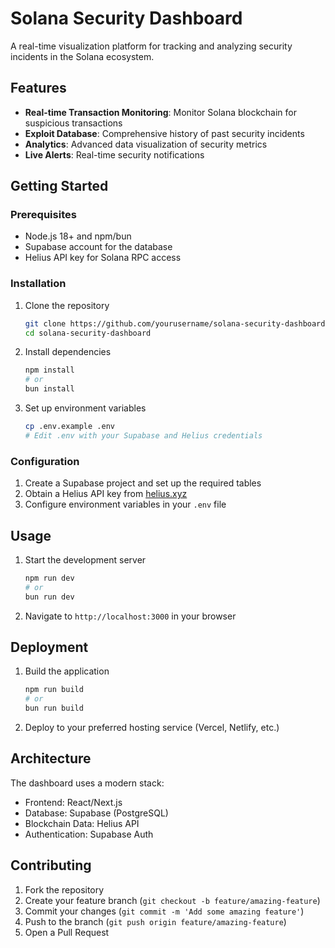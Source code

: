 # Solana Security Dashboard

A real-time visualization platform for tracking and analyzing security incidents in the Solana ecosystem.

## Features

- **Real-time Transaction Monitoring**: Monitor Solana blockchain for suspicious transactions
- **Exploit Database**: Comprehensive history of past security incidents
- **Analytics**: Advanced data visualization of security metrics
- **Live Alerts**: Real-time security notifications

## Getting Started

### Prerequisites

- Node.js 18+ and npm/bun
- Supabase account for the database
- Helius API key for Solana RPC access

### Installation

1. Clone the repository
    ```bash
    git clone https://github.com/yourusername/solana-security-dashboard.git
    cd solana-security-dashboard
    ```

2. Install dependencies
    ```bash
    npm install
    # or
    bun install
    ```

3. Set up environment variables
    ```bash
    cp .env.example .env
    # Edit .env with your Supabase and Helius credentials
    ```

### Configuration

1. Create a Supabase project and set up the required tables
2. Obtain a Helius API key from [helius.xyz](https://helius.xyz)
3. Configure environment variables in your `.env` file

## Usage

1. Start the development server
    ```bash
    npm run dev
    # or
    bun run dev
    ```

2. Navigate to `http://localhost:3000` in your browser

## Deployment

1. Build the application
    ```bash
    npm run build
    # or
    bun run build
    ```

2. Deploy to your preferred hosting service (Vercel, Netlify, etc.)

## Architecture

The dashboard uses a modern stack:
- Frontend: React/Next.js
- Database: Supabase (PostgreSQL)
- Blockchain Data: Helius API
- Authentication: Supabase Auth

## Contributing

1. Fork the repository
2. Create your feature branch (`git checkout -b feature/amazing-feature`)
3. Commit your changes (`git commit -m 'Add some amazing feature'`)
4. Push to the branch (`git push origin feature/amazing-feature`)
5. Open a Pull Request

